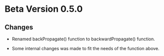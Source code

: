 # Beta Version 0.5.0

## Changes

* Renamed backPropagate() function to backwardPropagate() function.

* Some internal changes was made to fit the needs of the function above.
